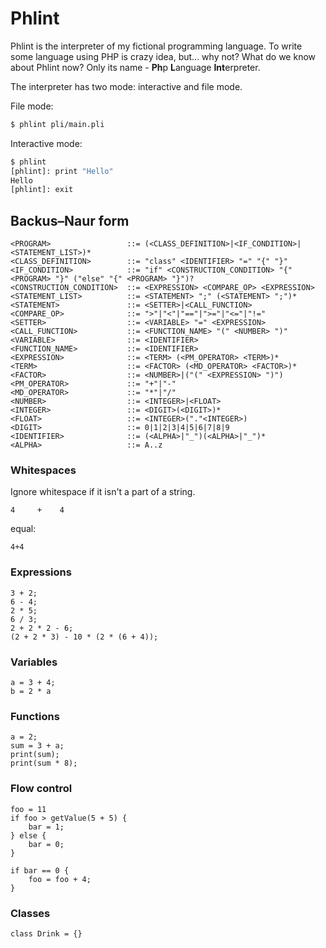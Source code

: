# Phlint

Phlint is the interpreter of my fictional programming language. To write some
language using PHP is crazy idea, but... why not? What do we know about Phlint now?
Only its name - **Ph**p **L**anguage **Int**erpreter.

The interpreter has two mode: interactive and file mode.
 
 
File mode:
```sh
$ phlint pli/main.pli
```

Interactive mode:
```sh
$ phlint
[phlint]: print "Hello"
Hello
[phlint]: exit
```

## Backus–Naur form

```
<PROGRAM>                 ::= (<CLASS_DEFINITION>|<IF_CONDITION>|<STATEMENT_LIST>)*
<CLASS_DEFINITION>        ::= "class" <IDENTIFIER> "=" "{" "}"
<IF_CONDITION>            ::= "if" <CONSTRUCTION_CONDITION> "{" <PROGRAM> "}" ("else" "{" <PROGRAM> "}")?
<CONSTRUCTION_CONDITION>  ::= <EXPRESSION> <COMPARE_OP> <EXPRESSION>
<STATEMENT_LIST>          ::= <STATEMENT> ";" (<STATEMENT> ";")*
<STATEMENT>               ::= <SETTER>|<CALL_FUNCTION>
<COMPARE_OP>              ::= ">"|"<"|"=="|">="|"<="|"!="
<SETTER>                  ::= <VARIABLE> "=" <EXPRESSION>
<CALL_FUNCTION>           ::= <FUNCTION_NAME> "(" <NUMBER> ")"
<VARIABLE>                ::= <IDENTIFIER>
<FUNCTION_NAME>           ::= <IDENTIFIER>
<EXPRESSION>              ::= <TERM> (<PM_OPERATOR> <TERM>)*
<TERM>                    ::= <FACTOR> (<MD_OPERATOR> <FACTOR>)*
<FACTOR>                  ::= <NUMBER>|("(" <EXPRESSION> ")")
<PM_OPERATOR>             ::= "+"|"-"
<MD_OPERATOR>             ::= "*"|"/"
<NUMBER>                  ::= <INTEGER>|<FLOAT>
<INTEGER>                 ::= <DIGIT>(<DIGIT>)*
<FLOAT>                   ::= <INTEGER>("."<INTEGER>)
<DIGIT>                   ::= 0|1|2|3|4|5|6|7|8|9
<IDENTIFIER>              ::= (<ALPHA>|"_")(<ALPHA>|"_")*
<ALPHA>                   ::= A..z
```

### Whitespaces

Ignore whitespace if it isn't a part of a string.

```
4     +    4
```
equal:
```
4+4
```

### Expressions

```
3 + 2;
6 - 4;
2 * 5;
6 / 3;
2 + 2 * 2 - 6;
(2 + 2 * 3) - 10 * (2 * (6 + 4));
```


### Variables

```
a = 3 + 4;
b = 2 * a
```

### Functions

```
a = 2;
sum = 3 + a;
print(sum);
print(sum * 8);
```

### Flow control

```
foo = 11
if foo > getValue(5 + 5) {
    bar = 1;
} else {
    bar = 0;
}

if bar == 0 {
    foo = foo + 4;
}
```

### Classes

```
class Drink = {}
```

